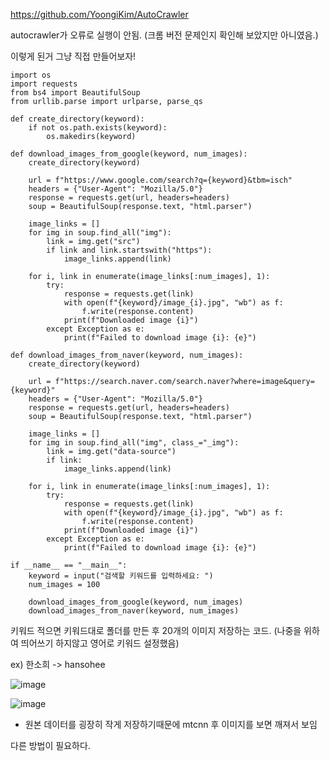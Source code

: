 
https://github.com/YoongiKim/AutoCrawler

autocrawler가 오류로 실행이 안됨.
(크롬 버전 문제인지 확인해 보았지만 아니였음.)

이렇게 된거 그냥 직접 만들어보자!

```
import os
import requests
from bs4 import BeautifulSoup
from urllib.parse import urlparse, parse_qs

def create_directory(keyword):
    if not os.path.exists(keyword):
        os.makedirs(keyword)

def download_images_from_google(keyword, num_images):
    create_directory(keyword)
    
    url = f"https://www.google.com/search?q={keyword}&tbm=isch"
    headers = {"User-Agent": "Mozilla/5.0"}
    response = requests.get(url, headers=headers)
    soup = BeautifulSoup(response.text, "html.parser")
    
    image_links = []
    for img in soup.find_all("img"):
        link = img.get("src")
        if link and link.startswith("https"):
            image_links.append(link)
    
    for i, link in enumerate(image_links[:num_images], 1):
        try:
            response = requests.get(link)
            with open(f"{keyword}/image_{i}.jpg", "wb") as f:
                f.write(response.content)
            print(f"Downloaded image {i}")
        except Exception as e:
            print(f"Failed to download image {i}: {e}")

def download_images_from_naver(keyword, num_images):
    create_directory(keyword)
    
    url = f"https://search.naver.com/search.naver?where=image&query={keyword}"
    headers = {"User-Agent": "Mozilla/5.0"}
    response = requests.get(url, headers=headers)
    soup = BeautifulSoup(response.text, "html.parser")
    
    image_links = []
    for img in soup.find_all("img", class_="_img"):
        link = img.get("data-source")
        if link:
            image_links.append(link)
    
    for i, link in enumerate(image_links[:num_images], 1):
        try:
            response = requests.get(link)
            with open(f"{keyword}/image_{i}.jpg", "wb") as f:
                f.write(response.content)
            print(f"Downloaded image {i}")
        except Exception as e:
            print(f"Failed to download image {i}: {e}")

if __name__ == "__main__":
    keyword = input("검색할 키워드를 입력하세요: ")
    num_images = 100
    
    download_images_from_google(keyword, num_images)
    download_images_from_naver(keyword, num_images)
```
키워드 적으면 키워드대로 폴더를 만든 후 20개의 이미지 저장하는 코드.
(나중을 위하여 띄어쓰기 하지않고 영어로 키워드 설정했음)

ex) 한소희 -> hansohee


![image](https://github.com/YeoungJun0508/similar-project/assets/145903037/2a2d9b06-5e8f-4ec9-9579-ae78bcb70665)

![image](https://github.com/YeoungJun0508/similar-project/assets/145903037/731fd2d7-558a-4484-a0ca-917b7d411c4d)



+ 원본 데이터를 굉장히 작게 저장하기때문에 mtcnn 후 이미지를 보면 깨져서 보임

다른 방법이 필요하다.

